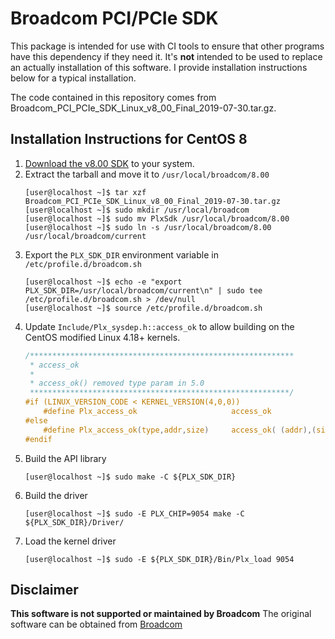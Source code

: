 # Broadcom PCI/PCIe SDK
This package is intended for use with CI tools to ensure that other programs have this dependency if they need it. It's
**not** intended to be used to replace an actually installation of this software. I provide installation instructions 
below for a typical installation.  

The code contained in this repository comes from Broadcom_PCI_PCIe_SDK_Linux_v8_00_Final_2019-07-30.tar.gz. 

## Installation Instructions for CentOS 8
1. [Download the v8.00 SDK](https://www.broadcom.com/products/pcie-switches-bridges/software-dev-kits#downloads) to your system.
2. Extract the tarball and move it to `/usr/local/broadcom/8.00`
   ```shell script
   [user@localhost ~]$ tar xzf Broadcom_PCI_PCIe_SDK_Linux_v8_00_Final_2019-07-30.tar.gz
   [user@localhost ~]$ sudo mkdir /usr/local/broadcom
   [user@localhost ~]$ sudo mv PlxSdk /usr/local/broadcom/8.00
   [user@localhost ~]$ sudo ln -s /usr/local/broadcom/8.00 /usr/local/broadcom/current
   ```
2. Export the `PLX_SDK_DIR` environment variable in `/etc/profile.d/broadcom.sh`
   ```shell script
   [user@localhost ~]$ echo -e "export PLX_SDK_DIR=/usr/local/broadcom/current\n" | sudo tee /etc/profile.d/broadcom.sh > /dev/null
   [user@localhost ~]$ source /etc/profile.d/broadcom.sh
   ```
2. Update `Include/Plx_sysdep.h::access_ok` to allow building on the CentOS modified Linux 4.18+ kernels.
   ```c
   /***********************************************************
    * access_ok
    *
    * access_ok() removed type param in 5.0
    **********************************************************/
   #if (LINUX_VERSION_CODE < KERNEL_VERSION(4,0,0))
       #define Plx_access_ok                     access_ok
   #else
       #define Plx_access_ok(type,addr,size)     access_ok( (addr),(size) )
   #endif
   ```
2. Build the API library
   ```shell script
   [user@localhost ~]$ sudo make -C ${PLX_SDK_DIR}
   ```
3. Build the driver
   ```shell script
   [user@localhost ~]$ sudo -E PLX_CHIP=9054 make -C ${PLX_SDK_DIR}/Driver/
   ```
4. Load the kernel driver
    ```shell script
    [user@localhost ~]$ sudo -E ${PLX_SDK_DIR}/Bin/Plx_load 9054
    ```

## Disclaimer
**This software is not supported or maintained by Broadcom** The original software can be obtained from 
[Broadcom](https://www.broadcom.com/products/pcie-switches-bridges/software-dev-kit)

